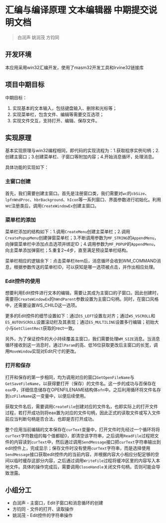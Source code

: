 # 汇编与编译原理 文本编辑器 中期提交说明文档

> 白润声 姚润茂 方钧同

## 开发环境

本应用采用win32汇编开发，使用了masm32开发工具和Irvine32链接库

## 项目中期目标
中期目标：
1. 实现基本的文本输入，包括键盘输入、删除和光标等；
2. 实现菜单栏，包含文件、编辑等需要交互选项；
3. 实现文件交互，支持打开、编辑、保存文件。

## 实现原理

基本实现原理与win32编程相同，即代码的实现流程为：1.获取程序实例句柄；2.创建主窗口；3.创建菜单栏、子窗口等附加内容；4.开始消息循环，处理消息。

具体功能的实现如下：
### 主窗口创建
首先，我们需要创建主窗口。首先是注册窗口类，我们需要对`wc`的`cbSize`、`lpfnWndProc`、`hbrBackground`、`hIcon`等一系列窗口、界面参数进行初始化。利用wc注册类后，调用`CreateWindowEx`创建主窗口。

### 菜单栏的添加
菜单栏添加的结构如下：1.调用`CreateMenu`创建主菜单栏；2.调用`CreatePopupMenu`创建弹窗菜单栏；3.不断调用参数为`MF_STRING`的`AppendMenu`，向弹窗菜单栏中添加点击选项并绑定ID；4.调用参数为`MF_POPUP`的`AppendMenu`，向主菜单添加弹窗栏；5.重复2~4步，直至满足预设菜单栏结构。

菜单栏相应的逻辑余下：点击菜单栏item后，消息循环会收到WM_COMMAND消息，根据参数传送的菜单栏ID，可以获知是哪一选项被点击，并作出相应处理。

### Edit控件的使用
想要利用Edit控件进行文本的编辑，需要让其成为主窗口的子窗口。因此创建时，需要将`CreateWindowEx`的`hWndParent`参数设置为主窗口句柄。同时，在窗口风格中，还需要设置WS_CHILD这一选项。

更多的Edit控件的细节设置如下：通过`ES_LEFT`设置左对齐；通过`WS_VSCROLL`和`ES_AUTOVSCROLL`设置滚动栏及其表现；通过`ES_MULTILINE`设置多行编辑；初始大小与`GetClientRect`获取的rect一致。

另外，为了保证控件的大小持续覆盖主窗口，我们需要处理`WM_SIZE`消息。当消息循环接收到这一消息时，通过`lParam`的高、低16位获取更改后主窗口的长宽，调用`MoveWindow`实现对Edit尺寸的更改。

### 打开和保存

打开和保存的第一步相同，均为调用对应的窗口`GetOpenFileName`与`GetSaveFileName`，以获得要打开（保存）的文件名。这一步的成功与否保存在`eax`中，详细信息储存在OPENFILENAME结构体`ofn`中。之后利用循环将文件名存到`szFileName`这一变量中，以便后续使用。

获取文件名后，需要调用`CreateFile`创建对应的文件名，也即实际上的打开文件过程，若打开成功则将eax置为对应的文件句柄，因此正式的读取文件或写入文件前应当判断句柄是否合法，也即是否打开成功。

整个应用当前编辑的文本保存在`curText`变量中，打开文件时先经过一个循环将将`curText`字符数组的每个值都赋0，即清空该字符串，之后调用`ReadFile`过程把文件的内容读到`curText`中，然后通过调用`SendMessage`接口把`curText`字符串输出到edit控件上，完成显示；保存文件时没有使用`curText`字符串，而是选择使用`SendMessage`接口获取edit控件内的当前内容，并根据内容大小相应分配足够的空间以临时缓存这部分内容，之后通过调用`WriteFile`过程将缓冲区里的内容写入本地文件。具体的操作完成后，需要调用`CloseHandle`关闭文件句柄，否则可能会导致泄露。

## 小组分工
- 白润声 - 主窗口，Edit子窗口和消息循环的创建
- 方钧同 - 文件的打开、读取操作
- 姚润茂 - Edit控件的字符串操作


